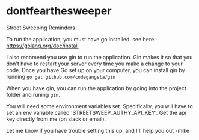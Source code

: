 # dontfearthesweeper
Street Sweeping Reminders

To run the application, you must have go installed. see here: <https://golang.org/doc/install>

I also recomend you use gin to run the application. Gin makes it so that you don't have to restart your server every time you make a change to your code. Once you have Go set up on your computer, you can install gin by running `go get github.com/codegangsta/gin`

When you have gin, you can run the application by going into the project folder and runing `gin`.

You will need some environment variables set. Specifically, you will have to set an env variable called 'STREETSWEEP_AUTHY_API_KEY'. Get the api key directly from me (on slack or email).

Let me know if you have trouble setting this up, and I'll help you out -mike
